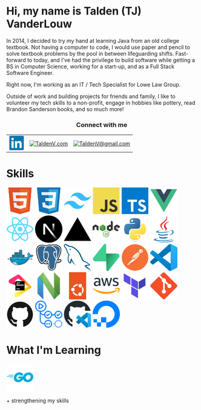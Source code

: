 <h1>Hi, my name is Talden (TJ) VanderLouw</h1>

<div>
    <p>
        In 2014, I decided to try my hand at learning Java from an old college textbook. Not having a 
        computer to code, I would use paper and pencil to solve textbook problems by the pool in between 
        lifeguarding shifts. Fast-forward to today, and I've had the privilege to build software while 
        getting a BS in Computer Science, working for a start-up, and as a Full Stack Software Engineer.
    </p>
    <p>
        Right now, I'm working as an IT / Tech Specialist for Lowe Law Group.
    </p>
    <p>
        Outside of work and building projects for friends and family, I like to volunteer my tech skills to a non-profit,
        engage in hobbies like pottery, read Brandon Sanderson books, and so much more!
    </p>
</div>

<table align="center">
    <tr>
        <h3 align="center">Connect with me</h3>
    </tr>
    <tr>
        <td>
            <a href="https://www.linkedin.com/in/TaldenV" target="_blank">
                <img 
                    align="center" 
                    src="./assets/linkedin.svg"
                    alt="linkedin.com/in/TaldenV" 
                    height="40" width="40" />
            </a>
        </td>
        <td>
            <a href="https://taldenv.com/" target="_blank">
                <img 
                    align="center" 
                    src="https://taldenv.com/favicon.ico" 
                    alt="TaldenV.com" 
                    height="40" width="40" />
            </a>
        </td>
        <td>
            <a href="https://mail.google.com/mail/?view=cm&fs=1&to=taldenv@gmail.com" target="_blank">
                <img 
                    align="center" 
                    src="https://img.icons8.com/?size=256&id=P7UIlhbpWzZm&format=png" 
                    alt="TaldenV@gmail.com" 
                    height="40" width="40" />
            </a>
        </td>
    </tr>

</table>

<h1>Skills</h1>

<section data-markdown>
    <div class="flex-container"><!-- .element: style="display: flex; flex-direction: row;" -->
        <img src="./assets/html5.svg" width="72" height="72" alt="html5" />
        <img src="./assets/css3.svg" width="72" height="72" alt="css3" />
        <img src="./assets/tailwind.svg" width="72" height="72" alt="tailwindcss" />
        <img src="./assets/js.svg" width="72" height="72" alt="javascript" />
        <img src="./assets/ts.svg" width="72" height="72" alt="typescript" />
        <img src="./assets/vue.svg" width="72" height="72" alt="vuejs" />
        <img src="./assets/react.svg" width="72" height="72" alt="react" />
        <img src="./assets/next.svg" width="72" height="72" alt="nextjs" />
        <img src="./assets/vercel.svg" width="72" height="72" alt="vercel" />
        <img src="./assets/node.svg" width="72" height="72" alt="nodejs" />
        <img src="./assets/py.svg" width="72" height="72" alt="python" />
        <img src="./assets/java.svg" width="72" height="72" alt="java" />
        <img src="./assets/docker.svg" width="72" height="72" alt="docker" />
        <img src="./assets/postgres.svg" width="72" height="72" alt="postgresql" />
        <img src="./assets/mysqueal.svg" width="72" height="72" alt="mysql" />
        <img src="./assets/supabase.svg" width="72" height="72" alt="supabase" />
        <img src="./assets/postman.svg" width="72" height="72" alt="postman" />
        <img src="./assets/vscode.svg" width="72" height="72" alt="vscode" />
        <img src="./assets/jetbrains.svg" width="72" height="72" alt="jetbrains" />
        <img src="./assets/neovimbtw.svg" width="72" height="72" alt="neovim" />
        <img src="./assets/ubuntu.svg" width="72" height="72" alt="ubuntu" />
        <img src="./assets/aws.svg" width="72" height="72" alt="amazonwebservices" />
        <img src="./assets/terraform.svg" width="72" height="72" alt="terraform" />
        <img src="./assets/git.svg" width="72" height="72" alt="git" />
        <img src="./assets/github.svg" width="72" height="72" alt="github" />
        <img src="./assets/github-actions.svg" width="72" height="72" alt="githubactions" />
        <img src="./assets/github-codespaces.svg" width="72" height="72" alt="githubcodespaces" />
        <img src="./assets/digitalocean.svg" width="72" height="72" alt="digitalocean" />
    </div>
</section>

<h1>What I'm Learning</h1>

<section data-markdown>
    <div class="flex-container"><!-- .element: style="display: flex; flex-direction: row;" -->
        <img src="./assets/go.svg" width="72" height="72" alt="go" />
        <p>+ strengthening my skills</p>
    </div>
</section>
